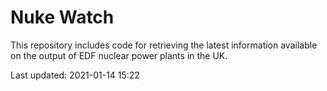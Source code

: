 # Nuke Watch

This repository includes code for retrieving the latest information available on the output of EDF nuclear power plants in the UK.

Last updated: 2021-01-14 15:22